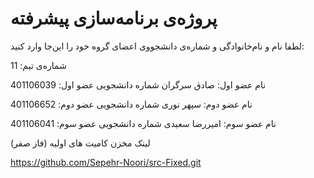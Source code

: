 # پروژه‌ی برنامه‌سازی پیشرفته
لطفا نام و نام‌خانوادگی و شماره‌ی دانشجووی اعضای گروه خود را این‌جا وارد کنید:

شماره‌ی تیم: 11

نام عضو اول: صادق سرگران
شماره دانشجویی عضو اول: 401106039

نام عضو دوم: سپهر نوری
شماره دانشجویی عضو دوم: 401106652

نام عضو سوم: امیررضا سعیدی
شماره دانشجویی عضو سوم: 401106041



لینک مخزن کامیت های اولیه (فاز صفر)

https://github.com/Sepehr-Noori/src-Fixed.git
